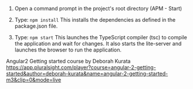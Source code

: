 1) Open a command prompt in the project's root directory (APM - Start)

2) Type: `npm install`
    This installs the dependencies as defined in the package.json file.
    
3) Type: `npm start`
    This launches the TypeScript compiler (tsc) to compile the application and wait for changes. 
    It also starts the lite-server and launches the browser to run the application.

Angular2 Getting started course by Deborah Kurata  
https://app.pluralsight.com/player?course=angular-2-getting-started&author=deborah-kurata&name=angular-2-getting-started-m3&clip=0&mode=live

